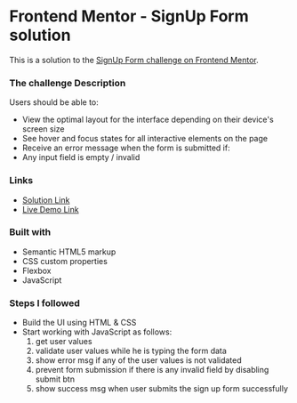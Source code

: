 # Frontend Mentor - SignUp Form solution

This is a solution to the [SignUp Form challenge on Frontend Mentor](https://www.frontendmentor.io/challenges/intro-component-with-signup-form-5cf91bd49edda32581d28fd1).

### The challenge Description

Users should be able to:

- View the optimal layout for the interface depending on their device's screen size
- See hover and focus states for all interactive elements on the page
- Receive an error message when the form is submitted if:
- Any input field is empty / invalid

### Links

- [Solution Link](https://www.frontendmentor.io/solutions/sign-up-form-with-js-fyhzF-O4qG)
- [Live Demo Link](https://emanradwan114.github.io/SignUp-Form/)

### Built with

- Semantic HTML5 markup
- CSS custom properties
- Flexbox
- JavaScript

### Steps I followed

- Build the UI using HTML & CSS
- Start working with JavaScript as follows:
  1. get user values
  2. validate user values while he is typing the form data
  3. show error msg if any of the user values is not validated
  4. prevent form submission if there is any invalid field by disabling submit btn
  5. show success msg when user submits the sign up form successfully
